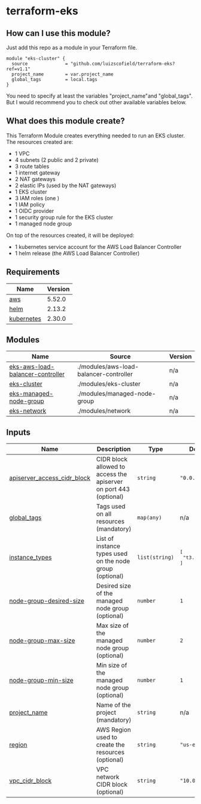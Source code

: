 # terraform-eks
<!-- BEGIN_TF_DOCS -->

## How can I use this module?

Just add this repo as a module in your Terraform file.

```
module "eks-cluster" {
  source              = "github.com/luizscofield/terraform-eks?ref=v1.1"
  project_name        = var.project_name
  global_tags         = local.tags
}
```

You need to specify at least the variables "project_name"and "global_tags".
But I would recommend you to check out other available variables below.

## What does this module create?

This Terraform Module creates everything needed to run an EKS cluster.
The resources created are:
* 1 VPC
* 4 subnets (2 public and 2 private)
* 3 route tables
* 1 internet gateway
* 2 NAT gateways
* 2 elastic IPs (used by the NAT gateways)
* 1 EKS cluster
* 3 IAM roles (one )
* 1 IAM policy
* 1 OIDC provider
* 1 security group rule for the EKS cluster
* 1 managed node group

On top of the resources created, it will be deployed:
* 1 kubernetes service account for the AWS Load Balancer Controller
* 1 helm release (the AWS Load Balancer Controller)

## Requirements

| Name | Version |
|------|---------|
| <a name="requirement_aws"></a> [aws](#requirement\_aws) | 5.52.0 |
| <a name="requirement_helm"></a> [helm](#requirement\_helm) | 2.13.2 |
| <a name="requirement_kubernetes"></a> [kubernetes](#requirement\_kubernetes) | 2.30.0 |

## Modules

| Name | Source | Version |
|------|--------|---------|
| <a name="module_eks-aws-load-balancer-controller"></a> [eks-aws-load-balancer-controller](#module\_eks-aws-load-balancer-controller) | ./modules/aws-load-balancer-controller | n/a |
| <a name="module_eks-cluster"></a> [eks-cluster](#module\_eks-cluster) | ./modules/eks-cluster | n/a |
| <a name="module_eks-managed-node-group"></a> [eks-managed-node-group](#module\_eks-managed-node-group) | ./modules/managed-node-group | n/a |
| <a name="module_eks-network"></a> [eks-network](#module\_eks-network) | ./modules/network | n/a |

## Inputs

| Name | Description | Type | Default | Required |
|------|-------------|------|---------|:--------:|
| <a name="input_apiserver_access_cidr_block"></a> [apiserver\_access\_cidr\_block](#input\_apiserver\_access\_cidr\_block) | CIDR block allowed to access the apiserver on port 443 (optional) | `string` | `"0.0.0.0/0"` | no |
| <a name="input_global_tags"></a> [global\_tags](#input\_global\_tags) | Tags used on all resources (mandatory) | `map(any)` | n/a | yes |
| <a name="input_instance_types"></a> [instance\_types](#input\_instance\_types) | List of instance types used on the node group (optional) | `list(string)` | <pre>[<br>  "t3.medium"<br>]</pre> | no |
| <a name="input_node-group-desired-size"></a> [node-group-desired-size](#input\_node-group-desired-size) | Desired size of the managed node group (optional) | `number` | `1` | no |
| <a name="input_node-group-max-size"></a> [node-group-max-size](#input\_node-group-max-size) | Max size of the managed node group (optional) | `number` | `2` | no |
| <a name="input_node-group-min-size"></a> [node-group-min-size](#input\_node-group-min-size) | Min size of the managed node group (optional) | `number` | `1` | no |
| <a name="input_project_name"></a> [project\_name](#input\_project\_name) | Name of the project (mandatory) | `string` | n/a | yes |
| <a name="input_region"></a> [region](#input\_region) | AWS Region used to create the resources (optional) | `string` | `"us-east-1"` | no |
| <a name="input_vpc_cidr_block"></a> [vpc\_cidr\_block](#input\_vpc\_cidr\_block) | VPC network CIDR block (optional) | `string` | `"10.0.0.0/16"` | no |